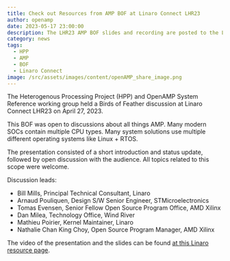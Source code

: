 ```yaml
---
title: Check out Resources from AMP BOF at Linaro Connect LHR23
author: openamp
date: 2023-05-17 23:00:00
description: The LHR23 AMP BOF slides and recording are posted to the Linaro resources page.
category: news
tags:
  - HPP
  - AMP
  - BOF
  - Linaro Connect
image: /src/assets/images/content/openAMP_share_image.png
---
```


The Heterogenous Processing Project (HPP) and OpenAMP System Reference working group held a Birds of Feather discussion at Linaro Connect LHR23 on April 27, 2023.

This BOF was open to discussions about all things AMP. Many modern SOCs contain multiple CPU types. Many system solutions use multiple different operating systems like Linux + RTOS.

The presentation consisted of a short introduction and status update, followed by open discussion with the audience. All topics related to this scope were welcome.

Discussion leads:

- Bill Mills, Principal Technical Consultant, Linaro
- Arnaud Pouliquen, Design S/W Senior Engineer, STMicroelectronics
- Tomas Evensen, Senior Fellow Open Source Program Office, AMD Xilinx
- Dan Milea, Technology Office, Wind River
- Mathieu Poirier, Kernel Maintainer, Linaro
- Nathalie Chan King Choy, Open Source Program Manager, AMD Xilinx

The video of the presentation and the slides can be found [at this Linaro resource page](https://resources.linaro.org/en/resource/ivxrQF2tyyQcQEoBCkMCM4).
